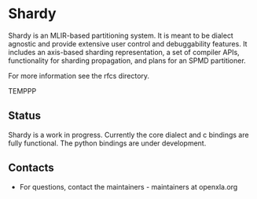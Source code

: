 # Shardy

Shardy is an MLIR-based partitioning system. It is meant to be dialect
agnostic and provide extensive user control and debuggability features. It
includes an axis-based sharding representation, a set of compiler APIs,
functionality for sharding propagation, and plans for an SPMD partitioner.

For more information see the rfcs directory.

TEMPPP

## Status

Shardy is a work in progress. Currently the core dialect and c bindings are
fully functional. The python bindings are under development.

## Contacts

*   For questions, contact the maintainers - maintainers at openxla.org
